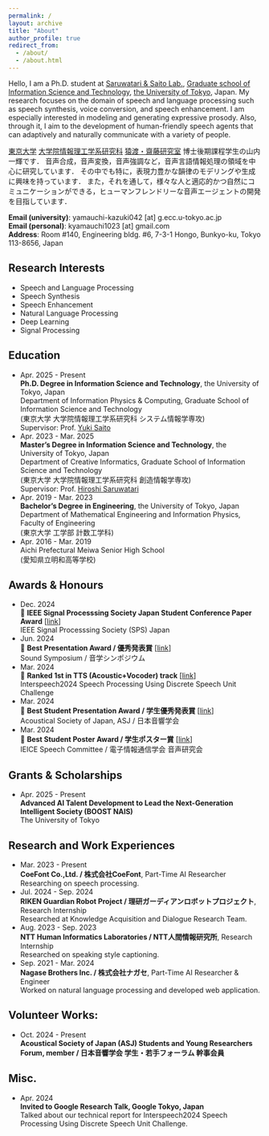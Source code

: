 ```yaml
---
permalink: /
layout: archive
title: "About"
author_profile: true
redirect_from: 
  - /about/
  - /about.html
---
```



Hello, I am a Ph.D. student at [Saruwatari & Saito Lab.](https://www.sp.ipc.i.u-tokyo.ac.jp/index-en), [Graduate school of Information Science and Technology](https://www.i.u-tokyo.ac.jp/index_e.shtml), [the University of Tokyo](https://www.u-tokyo.ac.jp/en/index.html), Japan.
My research focuses on the domain of speech and language processing such as speech synthesis, voice conversion, and speech enhancement.
I am especially interested in modeling and generating expressive prosody.
Also, through it, I aim to the development of human-friendly speech agents that can adaptively and naturally communicate with a variety of people.

[東京大学](https://www.u-tokyo.ac.jp/ja/index.html) [大学院情報理工学系研究科](https://www.i.u-tokyo.ac.jp/index.shtml) [猿渡・齋藤研究室](https://www.sp.ipc.i.u-tokyo.ac.jp/) 博士後期課程学生の山内一輝です．
音声合成，音声変換，音声強調など，音声言語情報処理の領域を中心に研究しています．
その中でも特に，表現力豊かな韻律のモデリングや生成に興味を持っています．
また，それを通して，様々な人と適応的かつ自然にコミュニケーションができる，ヒューマンフレンドリーな音声エージェントの開発を目指しています．

**Email (university)**: yamauchi-kazuki042 [at] g.ecc.u-tokyo.ac.jp<br>
**Email (personal)**: kyamauchi1023 [at] gmail.com<br>
**Address**: Room #140, Engineering bldg. #6, 7-3-1 Hongo, Bunkyo-ku, Tokyo 113-8656, Japan


## Research Interests

- Speech and Language Processing
- Speech Synthesis
- Speech Enhancement
- Natural Language Processing
- Deep Learning
- Signal Processing


## Education

- Apr. 2025 - Present<br>
**Ph.D. Degree in Information Science and Technology**, the University of Tokyo, Japan<br>
Department of Information Physics & Computing, Graduate School of Information Science and Technology<br>
(東京大学 大学院情報理工学系研究科 システム情報学専攻)<br>
Supervisor: Prof. [Yuki Saito](https://scholar.google.co.jp/citations?user=OnYkgnoAAAAJ&hl=en)
- Apr. 2023 - Mar. 2025<br>
**Master’s Degree in Information Science and Technology**, the University of Tokyo, Japan<br>
Department of Creative Informatics, Graduate School of Information Science and Technology<br>
(東京大学 大学院情報理工学系研究科 創造情報学専攻)<br>
Supervisor: Prof. [Hiroshi Saruwatari](https://scholar.google.com/citations?user=OS1XAoMAAAAJ&hl=en)
- Apr. 2019 - Mar. 2023<br>
**Bachelor’s Degree in Engineering**, the University of Tokyo, Japan<br>
Department of Mathematical Engineering and Information Physics, Faculty of Engineering<br>
(東京大学 工学部 計数工学科)
- Apr. 2016 - Mar. 2019<br>
Aichi Prefectural Meiwa Senior High School<br>
(愛知県立明和高等学校)


## Awards & Honours

- Dec. 2024<br>
🎉 **IEEE Signal Processsing Society Japan Student Conference Paper Award** \[[link](https://www.ieee-jp.org/section/tokyo/chapter/SP-01/sp.htm)\]<br>
IEEE Signal Processsing Society (SPS) Japan
- Jun. 2024<br>
🎉 **Best Presentation Award / 優秀発表賞** \[[link](https://www.ipsj.or.jp/award/musslp-award1.html)\]<br>
Sound Symposium / 音学シンポジウム
- Mar. 2024<br>
🎉 **Ranked 1st in TTS (Acoustic+Vocoder) track** \[[link](https://huggingface.co/spaces/discrete-speech/interspeech2024_discrete_speech_tts_full)\]<br>
Interspeech2024 Speech Processing Using Discrete Speech Unit Challenge
- Mar. 2024<br>
🎉 **Best Student Presentation Award / 学生優秀発表賞** \[[link](https://acoustics.jp/awards/student/)\]<br>
Acoustical Society of Japan, ASJ / 日本音響学会
- Mar. 2024<br>
🎉 **Best Student Poster Award / 学生ポスター賞** \[[link](https://www.ieice.org/iss/sp/jpn/special/sp-poster-prize.html)\]<br>
IEICE Speech Committee / 電子情報通信学会 音声研究会


## Grants & Scholarships

- Apr. 2025 - Present<br>
**Advanced AI Talent Development to Lead the Next-Generation Intelligent Society (BOOST NAIS)**<br>
The University of Tokyo


## Research and Work Experiences

- Mar. 2023 - Present<br>
**CoeFont Co.,Ltd. / 株式会社CoeFont**, Part-Time AI Researcher<br>
Researching on speech processing.
- Jul. 2024 - Sep. 2024<br>
**RIKEN Guardian Robot Project / 理研ガーディアンロボットプロジェクト**, Research Internship<br>
Researched at Knowledge Acquisition and Dialogue Research Team.
- Aug. 2023 - Sep. 2023<br>
**NTT Human Informatics Laboratories / NTT人間情報研究所**, Research Internship<br>
Researched on speaking style captioning.
- Sep. 2021 - Mar. 2024<br>
**Nagase Brothers Inc. / 株式会社ナガセ**, Part-Time AI Researcher & Engineer<br>
Worked on natural language processing and developed web application.


## Volunteer Works:

- Oct. 2024 - Present<br>
**Acoustical Society of Japan (ASJ) Students and Young Researchers Forum, member / 日本音響学会 学生・若手フォーラム 幹事会員** 


## Misc.

- Apr. 2024<br>
**Invited to Google Research Talk, Google Tokyo, Japan**<br>
Talked about our technical report for Interspeech2024 Speech Processing Using Discrete Speech Unit Challenge.
